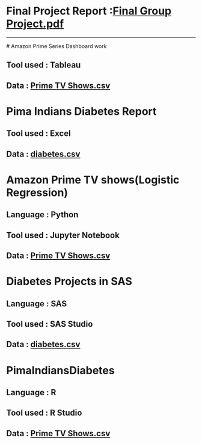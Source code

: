 # Final Project Report :[Final Group Project.pdf](https://github.com/Sachinsn19/EduBridge/files/7233133/Final.Group.Project.pdf)
<hr>
</hr>
# Amazon Prime Series Dashboard work

## Tool used : Tableau 
## Data : [Prime TV Shows.csv](https://github.com/Sachinsn19/EduBridge/files/7233124/Prime.TV.Shows.csv)


# Pima Indians Diabetes Report

## Tool used : Excel 
## Data : [diabetes.csv](https://github.com/Sachinsn19/EduBridge/files/7233123/diabetes.csv)


# Amazon Prime TV shows(Logistic Regression)

## Language : Python
## Tool used : Jupyter Notebook 
## Data : [Prime TV Shows.csv](https://github.com/Sachinsn19/EduBridge/files/7233124/Prime.TV.Shows.csv)


# Diabetes Projects in SAS

## Language : SAS
## Tool used : SAS Studio
## Data : [diabetes.csv](https://github.com/Sachinsn19/EduBridge/files/7233123/diabetes.csv)

# PimaIndiansDiabetes

## Language : R
## Tool used : R Studio
## Data : [Prime TV Shows.csv](https://github.com/Sachinsn19/EduBridge/files/7233124/Prime.TV.Shows.csv)

